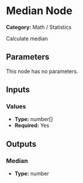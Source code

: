 
# Median Node

**Category:** Math / Statistics

Calculate median

## Parameters

This node has no parameters.

## Inputs


### Values
- **Type:** number[]
- **Required:** Yes



## Outputs


### Median
- **Type:** number




